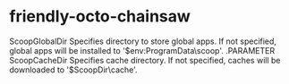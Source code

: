 # friendly-octo-chainsaw
ScoopGlobalDir     Specifies directory to store global apps.     If not specified, global apps will be installed to '$env:ProgramData\scoop'. .PARAMETER ScoopCacheDir     Specifies cache directory.     If not specified, caches will be downloaded to '$ScoopDir\cache'.
